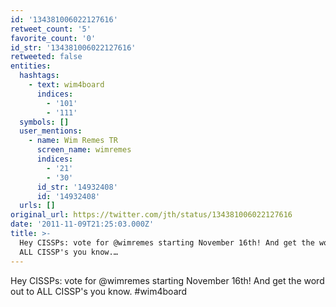```yaml
---
id: '134381006022127616'
retweet_count: '5'
favorite_count: '0'
id_str: '134381006022127616'
retweeted: false
entities:
  hashtags:
    - text: wim4board
      indices:
        - '101'
        - '111'
  symbols: []
  user_mentions:
    - name: Wim Remes TR
      screen_name: wimremes
      indices:
        - '21'
        - '30'
      id_str: '14932408'
      id: '14932408'
  urls: []
original_url: https://twitter.com/jth/status/134381006022127616
date: '2011-11-09T21:25:03.000Z'
title: >-
  Hey CISSPs: vote for @wimremes starting November 16th! And get the word out to
  ALL CISSP's you know.…
---
```


Hey CISSPs: vote for @wimremes starting November 16th! And get the word out to ALL CISSP's you know. #wim4board